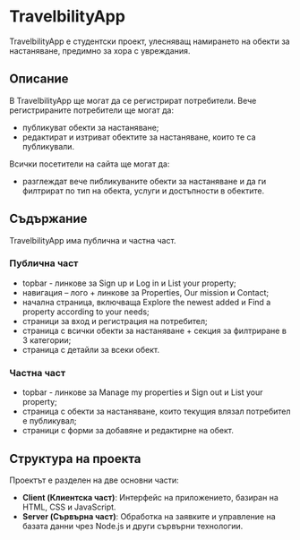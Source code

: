 # TravelbilityApp

TravelbilityApp е студентски проект, улесняващ намирането на обекти за настаняване, предимно за хора с увреждания.

## Описание

В TravelbilityApp ще могат да се регистрират потребители. Вече регистрираните потребители ще могат да:
- публикуват обекти за настаняване;
- редактират и изтриват обектите за настаняване, които те са публикували.

Всички посетители на сайта ще могат да:
- разглеждат вече пибликуваните обекти за настаняване и да ги филтрират по тип на обекта, услуги и достъпности в обектите.

## Съдържание
TravelbilityApp има публична и частна част.

### Публична част
- topbar - линкове за Sign up и Log in и List your property;
- навигация – лого + линкове за Properties, Our mission и Contact;
- начална страница, включваща Explore the newest added и Find a property according to your needs;
- страници за вход и регистрация на потребител;
- страница с всички обекти за настаняване + секция за филтриране в 3 категории;
- страница с детайли за всеки обект.

### Частна част
- topbar - линкове за Manage my properties и Sign out и List your property;
- страница с обекти за настаняване, които текущия влязал потребител е публикувал;
- страници с форми за добавяне и редактирне на обект.

## Структура на проекта

Проектът е разделен на две основни части:

- **Client (Клиентска част)**: Интерфейс на приложението, базиран на HTML, CSS и JavaScript.
- **Server (Сървърна част)**: Обработка на заявките и управление на базата данни чрез Node.js и други сървърни технологии.

